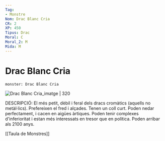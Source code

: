 ```yaml
---
Tag:
- Monstre
Nom: Drac Blanc Cria
CR: 2
XP: 450
Tipus: Drac
Moral: C
Moral_2: M
Mida: M
---
```

# Drac Blanc Cria

```statblock
monster: Drac Blanc Cria
```

![Drac Blanc Cria_imatge | 320](https://www.pngitem.com/pimgs/m/254-2542064_d-d-white-dragon-wyrmling-hd-png-download.png)

DESCRIPCIÓ: 
El més petit, dèbil i feral dels dracs cromàtics (aquells no metàl·lics). Prefereixen el fred i alçades. Tenen un coll curt. Poden nedar perfectament, i cacen en aigües àrtiques. Poden tenir complexes d'inferioritat i estan més interessats en tresor que en política. Poden arribar als 2100 anys.

[[Taula de Monstres]]

